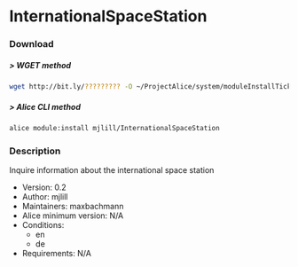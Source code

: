 # InternationalSpaceStation

### Download

##### > WGET method
```bash
wget http://bit.ly/????????? -O ~/ProjectAlice/system/moduleInstallTickets/InternationalSpaceStation.install
```

##### > Alice CLI method
```bash
alice module:install mjlill/InternationalSpaceStation
```

### Description
Inquire information about the international space station

- Version: 0.2
- Author: mjlill
- Maintainers: maxbachmann
- Alice minimum version: N/A
- Conditions:
  - en
  - de
- Requirements: N/A

